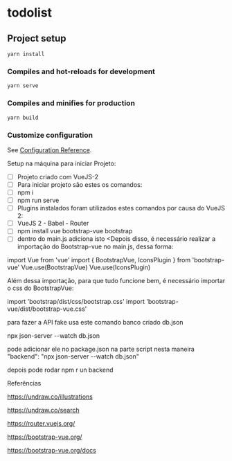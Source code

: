 # todolist

## Project setup
```
yarn install
```

### Compiles and hot-reloads for development
```
yarn serve
```

### Compiles and minifies for production
```
yarn build
```

### Customize configuration
See [Configuration Reference](https://cli.vuejs.org/config/).

Setup na máquina para iniciar Projeto:

- [ ]  Projeto criado com VueJS-2
- [ ]  Para iniciar projeto são estes os comandos:
- [ ]  npm i
- [ ]  npm run serve
- [ ]  Plugins instalados foram utilizados estes comandos por causa do VueJS 2:
- [ ]  VueJS 2 - Babel - Router
- [ ]  npm install vue bootstrap-vue bootstrap
- [ ]  dentro do main.js adiciona isto
  <Depois disso, é necessário realizar a importação do Bootstrap-vue no main.js, dessa forma:

import Vue from 'vue'
import { BootstrapVue, IconsPlugin } from 'bootstrap-vue'
Vue.use(BootstrapVue)
Vue.use(IconsPlugin)

Além dessa importação, para que tudo funcione bem, é necessário importar o css do BootstrapVue:

import 'bootstrap/dist/css/bootstrap.css'
import 'bootstrap-vue/dist/bootstrap-vue.css'
>

para fazer a API fake usa este comando 
banco criado db.json

npx json-server --watch db.json

pode adicionar ele no package.json na parte script nesta maneira
 "backend": "npx json-server --watch db.json"

 depois pode rodar npm r un backend

 Referências

https://undraw.co/illustrations

https://undraw.co/search

https://router.vuejs.org/

https://bootstrap-vue.org/

https://bootstrap-vue.org/docs